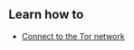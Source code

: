 ## Learn how to

- [Connect to the Tor network](en/topics/tool-9-tor-browser/1-connect-to-tor/3-learn.md)

